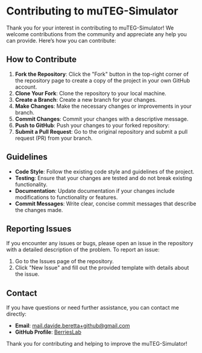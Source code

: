 # Contributing to muTEG-Simulator

Thank you for your interest in contributing to muTEG-Simulator! We welcome contributions from the community and
appreciate any help you can provide. Here’s how you can contribute:

## How to Contribute

1. **Fork the Repository**: Click the "Fork" button in the top-right corner of the repository page to create a copy of
   the project in your own GitHub account.
2. **Clone Your Fork**: Clone the repository to your local machine.
3. **Create a Branch**: Create a new branch for your changes.
4. **Make Changes**: Make the necessary changes or improvements in your branch.
5. **Commit Changes**: Commit your changes with a descriptive message.
6. **Push to GitHub**: Push your changes to your forked repository:
7. **Submit a Pull Request**: Go to the original repository and submit a pull request (PR) from your branch.

## Guidelines

- **Code Style**: Follow the existing code style and guidelines of the project.
- **Testing**: Ensure that your changes are tested and do not break existing functionality.
- **Documentation**: Update documentation if your changes include modifications to functionality or features.
- **Commit Messages**: Write clear, concise commit messages that describe the changes made.

## Reporting Issues

If you encounter any issues or bugs, please open an issue in the repository with a detailed description of the problem.
To report an issue:

1. Go to the Issues page of the repository.
2. Click "New Issue" and fill out the provided template with details about the issue.

## Contact

If you have questions or need further assistance, you can contact me directly:<br>

- **Email**: mail.davide.beretta+github@gmail.com<br>
- **GitHub Profile**: [BerriesLab](https://github.com/BerriesLab)<br>

Thank you for contributing and helping to improve the muTEG-Simulator!
